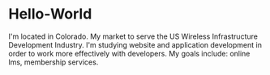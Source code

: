 # Hello-World

I'm located in Colorado. My market to serve the US Wireless Infrastructure Development Industry.
I'm studying website and application development in order to work more effectively with developers.
My goals include: online lms, membership services. 

